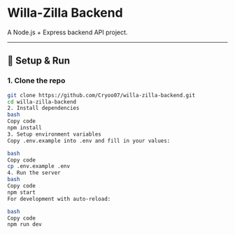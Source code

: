 # Willa-Zilla Backend

A Node.js + Express backend API project.

---

## 🚀 Setup & Run

### 1. Clone the repo
```bash
git clone https://github.com/Cryoo07/willa-zilla-backend.git
cd willa-zilla-backend
2. Install dependencies
bash
Copy code
npm install
3. Setup environment variables
Copy .env.example into .env and fill in your values:

bash
Copy code
cp .env.example .env
4. Run the server
bash
Copy code
npm start
For development with auto-reload:

bash
Copy code
npm run dev
